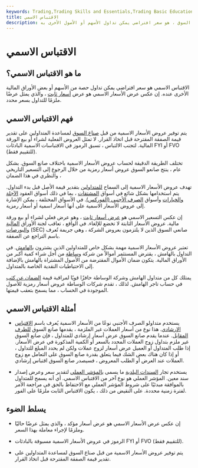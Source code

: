 ```yaml
---
keywords: Trading,Trading Skills and Essentials,Trading Basic Education,Trading Skills
title: الاقتباس الاسمي
description: الاقتباس الاسمي ، الذي يقدمه صناع السوق ، هو سعر افتراضي يمكن تداول الأسهم أو الأصول الأخرى به.
---
```


# الاقتباس الاسمي
## ما هو الاقتباس الاسمي؟

الاقتباس الاسمي هو سعر افتراضي يمكن تداول حصة من الأسهم أو بعض الأوراق المالية الأخرى عنده. إن عكس عرض الأسعار الاسمي هو عرض [أسعار ثابت](/firmquote) ، والذي يمثل عرضًا ملزمًا للتداول بسعر محدد.

## فهم الاقتباس الاسمي

يتم توفير عروض الأسعار الاسمية من قبل [صناع السوق](/marketmaker) لمساعدة المتداولين على تقدير قيمة الصفقة المقترحة قبل اتخاذ القرار. لا تمثل العروض الفعلية لشراء أو بيع الورقة المالية. لتجنب الالتباس ، تسبق الرموز في الاقتباسات الاسمية البادئات FYI أو FVO (للتقييم فقط).

تختلف الطريقة الدقيقة لحساب عروض الأسعار الاسمية باختلاف صانع السوق. بشكل عام ، ينتج صانعو السوق عروض أسعار رمزية من خلال الرجوع إلى التسعير التاريخي والنظري في هذا الضمان ،

تهدف عروض الأسعار الاسمية إلى السماح [للمتداولين](/trader) بتقدير قيمة الأصل قبل بدء التداول. يتم استخدامها بشكل شائع في أسواق [المشتقات](/derivative) ، بما في ذلك أسواق العقود [الآجلة](/futures) [والخيارات](/option) وأسواق [الصرف الأجنبي (الفوركس)](/foreign-exchange). في الأسواق المختلفة ، يمكن الإشارة إلى عروض الأسعار الاسمية على أنها أسعار اسمية أو أسعار رمزية.

إن عكس التسعير الاسمي هو [عرض أسعار ثابت](/firmquote) ، وهو عرض فعلي لشراء أو بيع ورقة مالية. عروض الأسعار الثابتة لا تخضع للإلغاء. في الواقع ، تعاقب لجنة الأوراق [المالية والبورصات](/sec) (SEC) صانعي السوق الذين لا يلتزمون بعروض الشركة ، وهي جريمة تُعرف باسم التراجع عن الصفقة.

تعتبر عروض الأسعار الاسمية مهمة بشكل خاص للمتداولين الذين يشترون [بالهامش](/margin). في التداول بالهامش ، يقترض المستثمر أموالاً من شركة [وساطة](/brokerage-company) من أجل شراء كمية أكبر من الأوراق المالية. يتكون ضمان الأموال المقترضة من الأصول المشتراة بالهامش بالإضافة إلى الاحتياطيات النقدية الخاصة بالمتداول.

يمتلك كل من متداول الهامش وشركة الوساطة حافزًا قويًا لمراقبة قيمة [الضمان عن كثب](/collateral) في حساب تاجر الهامش. لذلك ، تقدم شركات الوساطة عروض أسعار رمزية للأصول الموجودة في الحساب ، مما يسمح بتعقب قيمتها.

## أمثلة الاقتباس الاسمي

- يستخدم متداولو الصرف الأجنبي نوعًا من الأسعار الاسمية يُعرف باسم [الاقتباس](/indicativequote) [الإرشادي](/indicativequote). هذا نوع من أسعار العملات غير الملزمة ، يقدمها صانع السوق [للطرف المقابل](/counterparty). عندما يقدم صانع السوق عرض أسعار إرشادي للمتداول ، فإن صانع السوق غير ملزم بتداول زوج العملات المحدد بالسعر أو الكمية المذكورة في عرض الأسعار. إذا طلب المتداول أو العميل عرض أسعار لزوج عملات ولكن لم يحدد المبلغ للتداول ، أو إذا كان هناك بعض الشك فيما يتعلق بقدرة صانع السوق على التعامل مع زوج العملات عند العرض أو الطلب المعروض ، فسيصدر صانع السوق اقتباس إرشادي.

- يستخدم تجار [السندات البلدية](/municipalbond) ما يسمى [بالمؤشر العملي](/workable-indication) لتقدير سعر وعرض إصدار سند معين. المؤشر العملي هو نوع آخر من الاقتباس الاسمي. أي أنه يسمح للمتداول بالموافقة مبدئيًا على شروط المؤشر العملي مع الاحتفاظ بالحق في مراجعة الأمر لفترة زمنية محددة. على النقيض من ذلك ، يكون الاقتباس الثابت ملزمًا على الفور.

## يسلط الضوء

- إن عكس عرض الأسعار الاسمي هو عرض أسعار مؤكد ، والذي يمثل عرضًا حاليًا وملزمًا لإجراء معاملة بهذا السعر.

- الرموز في عروض الأسعار الاسمية مسبوقة بالبادئات FYI أو FVO (للتقييم فقط).

- يتم توفير عروض الأسعار الاسمية من قبل صناع السوق لمساعدة المتداولين على تقدير قيمة الصفقة المقترحة قبل اتخاذ القرار.

